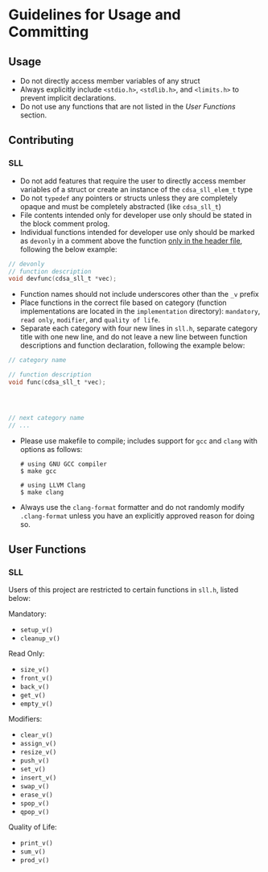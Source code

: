 # Guidelines for Usage and Committing

## Usage

- Do not directly access member variables of any struct
- Always explicitly include `<stdio.h>`, `<stdlib.h>`, and `<limits.h>` to prevent implicit declarations.
- Do not use any functions that are not listed in the <i>User Functions</i> section.

## Contributing

### SLL

- Do not add features that require the user to directly access member variables of a struct or create an instance of the `cdsa_sll_elem_t` type
- Do not `typedef` any pointers or structs unless they are completely opaque and must be completely abstracted (like `cdsa_sll_t`)
- File contents intended only for developer use only should be stated in the block comment prolog.
- Individual functions intended for developer use only should be marked as `devonly` in a comment above the function <u>only in the header file</u>, following the below example:

```c
// devonly
// function description
void devfunc(cdsa_sll_t *vec);
```

- Function names should not include underscores other than the `_v` prefix
- Place functions in the correct file based on category (function implementations are located in the `implementation` directory): `mandatory`, `read only`, `modifier`, and `quality of life`.
- Separate each category with four new lines in `sll.h`, separate category title with one new line, and do not leave a new line between function descriptions and function declaration, following the example below:

```c
// category name

// function description
void func(cdsa_sll_t *vec);




// next category name
// ...
```

- Please use makefile to compile; includes support for `gcc` and `clang` with options as follows:

    ```
    # using GNU GCC compiler
    $ make gcc

    # using LLVM Clang
    $ make clang
    ```

- Always use the `clang-format` formatter and do not randomly modify `.clang-format` unless you have an explicitly approved reason for doing so.

## User Functions

### SLL

Users of this project are restricted to certain functions in `sll.h`, listed below:

Mandatory:

- `setup_v()`
- `cleanup_v()`

Read Only:

- `size_v()`
- `front_v()`
- `back_v()`
- `get_v()`
- `empty_v()`

Modifiers:

- `clear_v()`
- `assign_v()`
- `resize_v()`
- `push_v()`
- `set_v()`
- `insert_v()`
- `swap_v()`
- `erase_v()`
- `spop_v()`
- `qpop_v()`

Quality of Life:

- `print_v()`
- `sum_v()`
- `prod_v()`

